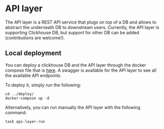 <!--
Copyright AGNTCY Contributors (https://github.com/agntcy)
SPDX-License-Identifier: Apache-2.0
-->

# API layer

The API layer is a REST API service that plugs on top of a DB and allows to abstract the underneath DB to downstream users. Currently, the API layer is supporting Clickhouse DB, but support for other DB can be added (contributions are welcome!).

## Local deployment

You can deploy a clickhouse DB and the API layer through the docker compose file that is [here](../deploy/docker-compose.yaml). A swagger is available for the API layer to see all the available API endpoints.

To deploy it, simply run the following:

```
cd ../deploy/
docker-compose up -d
```

Alternatively, you can run manually the API layer with the following command:

```
task api-layer-run
```
